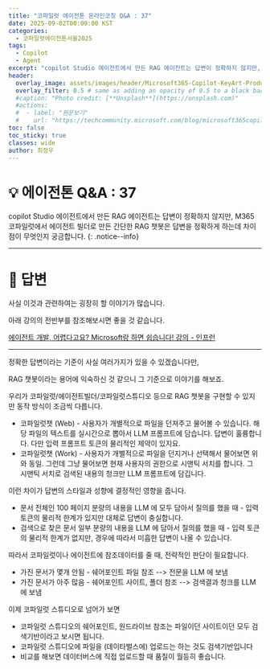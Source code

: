 ```yaml
---
title: "코파일럿 에이전톤 온라인코칭 Q&A : 37"
date: 2025-09-02T00:00:00 KST
categories:
  - 코파일럿에이전톤서울2025
tags:
  - Copilot
  - Agent
excerpt: "copilot Studio 에이전트에서 만든 RAG 에이전트는 답변이 정확하지 않지만, M365 코파일럿에서 에이전트 빌더로 만든 간단한 RAG 챗봇은 답변을 정확하게 하는데 차이점이 무엇인지 궁금합니다."
header:
  overlay_image: assets/images/header/Microsoft365-Copilot-KeyArt-Productivity-6K-01.png
  overlay_filter: 0.5 # same as adding an opacity of 0.5 to a black background
  #caption: "Photo credit: [**Unsplash**](https://unsplash.com)"
  #actions:
  #  - label: "원문보기"
  #    url: "https://techcommunity.microsoft.com/blog/microsoft365copilotblog/what%E2%80%99s-new-in-microsoft-365-copilot--july-2025/4438253"
toc: false
toc_sticky: true
classes: wide
author: 최정우
---
```


# 💡 에이전톤 Q&A : 37

copilot Studio 에이전트에서 만든 RAG 에이전트는 답변이 정확하지 않지만, M365 코파일럿에서 에이전트 빌더로 만든 간단한 RAG 챗봇은 답변을 정확하게 하는데 차이점이 무엇인지 궁금합니다.
{: .notice--info}

---

# 📝 답변

사실 이것과 관련하여는 굉장히 할 이야기가 많습니다.

아래 강의의 전반부를 참조해보시면 좋을 것 같습니다.

[에이전트 개발, 어렵다고요? Microsoft랑 하면 쉽습니다! 강의 - 인프런](https://www.inflearn.com/course/%EC%97%90%EC%9D%B4%EC%A0%84%ED%8A%B8-%EA%B0%9C%EB%B0%9C-%EC%96%B4%EB%A0%B5%EB%8B%A4%EA%B3%A0%EC%9A%94-micros)

---

정확한 답변이라는 기준이 사실 여러가지가 있을 수 있겠습니다만,

RAG 챗봇이라는 용어에 익숙하신 것 같으니 그 기준으로 이야기를 해보죠.

우리가 코파일럿/에이전트빌더/코파일럿스튜디오 등으로 RAG 챗봇을 구현할 수 있지만 동작 방식이 조금씩 다릅니다.

- 코파일럿챗 (Web) - 사용자가 개별적으로 파일을 던져주고 물어볼 수 있습니다. 해당 파일의 텍스트를 실시간으로 뽑아서 LLM 프롬프트에 담습니다. 답변이 훌륭합니다. 다만 입력 프롬프트 토큰의 물리적인 제약이 있지요.
- 코파일럿챗 (Work) - 사용자가 개별적으로 파일을 던지거나 선택해서 물어보면 위와 동일. 그런데 그냥 물어보면 현재 사용자의 권한으로 시맨틱 서치를 합니다. 그 시맨틱 서치로 검색된 내용의 청크만 LLM 프롬프트에 담깁니다.

이런 차이가 답변의 스타일과 성향에 결정적인 영향을 줍니다.

- 문서 전체인 100 페이지 분량의 내용을 LLM 에 모두 담아서 질의를 했을 때 - 입력 토큰의 물리적 한계가 있지만 대체로 답변이 충실합니다.
- 검색으로 찾은 문서 일부 분량의 내용을 LLM 에 담아서 질의를 했을 때 - 입력 토큰의 물리적 한계가 없지만, 경우에 따라서 미흡한 답변이 나올 수 있습니다.

따라서 코파일럿이나 에이전트에 참조데이터를 줄 때, 전략적인 판단이 필요합니다.

- 가진 문서가 몇개 안됨 - 쉐어포인트 파일 참조 --> 전문을 LLM 에 보냄
- 가진 문서가 아주 많음 - 쉐어포인트 사이트, 폴더 참조 --> 검색결과 청크를 LLM 에 보냄

이제 코파일럿 스튜디오로 넘어가 보면

- 코파일럿 스튜디오의 쉐어포인트, 원드라이브 참조는 파일이던 사이트이던 모두 검색기반이라고 보시면 됩니다.
- 코파일럿 스튜디오에 파일을 (데이타벌스에) 업로드는 하는 것도 검색기반입니다
- 비교를 해보면 데이터버스에 직접 업로드할 때 품질이 월등히 좋습니다.
